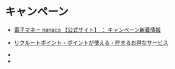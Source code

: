 # キャンペーン

- [電子マネー nanaco 【公式サイト】 ： キャンペーン新着情報](http://www.nanaco-net.jp/campaign/index.html?cid=cmp_list_pankuzu)

- [リクルートポイント - ポイントが使える・貯まるお得なサービス](https://point.recruit.co.jp/?tab=campaign)

-

- 
